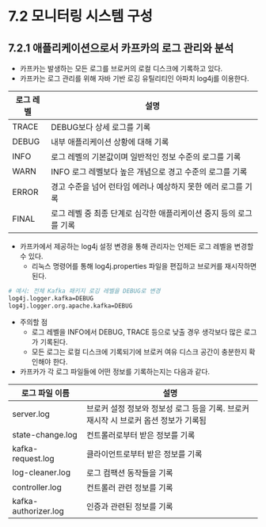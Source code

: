 # 7.2 모니터링 시스템 구성

## 7.2.1 애플리케이션으로서 카프카의 로그 관리와 분석

- 카프카는 발생하는 모든 로그를 브로커의 로컬 디스크에 기록하고 있다.
- 카프카는 로그 관리를 위해 자바 기반 로깅 유틸리티인 아파치 log4j를 이용한다.

| 로그 레벨 | 설명 |
| --- | --- |
| TRACE | DEBUG보다 상세 로그를 기록 |
| DEBUG | 내부 애플리케이션 상황에 대해 기록 |
| INFO | 로그 레벨의 기본값이며 일반적인 정보 수준의 로그를 기록 |
| WARN | INFO 로그 레벨보다 높은 개념으로 경고 수준의 로그를 기록 |
| ERROR | 경고 수준을 넘어 런타임 에러나 예상하지 못한 에러 로그를 기록 |
| FINAL | 로그 레벨 중 최종 단계로 심각한 애플리케이션 중지 등의 로그를 기록 |

- 카프카에서 제공하는 log4j 설정 변경을 통해 관리자는 언제든 로그 레벨을 변경할 수 있다.
    - 리눅스 명령어를 통해 log4j.properties 파일을 편집하고 브로커를 재시작하면 된다.

```bash
# 예시: 전체 Kafka 패키지 로깅 레벨을 DEBUG로 변경
log4j.logger.kafka=DEBUG
log4j.logger.org.apache.kafka=DEBUG
```

- 주의할 점
    - 로그 레벨을 INFO에서 DEBUG, TRACE 등으로 낮출 경우 생각보다 많은 로그가 기록된다.
    - 모든 로그는 로컬 디스크에 기록되기에 브로커 여유 디스크 공간이 충분한지 확인해야 한다.
- 카프카가 각 로그 파일들에 어떤 정보를 기록하는지는 다음과 같다.

| 로그 파일 이름 | 설명 |
| --- | --- |
| server.log | 브로커 설정 정보와 정보성 로그 등을 기록. 브로커 재시작 시 브로커 옵션 정보가 기록됨 |
| state-change.log | 컨트롤러로부터 받은 정보를 기록 |
| kafka-request.log | 클라이언트로부터 받은 정보를 기록 |
| log-cleaner.log | 로그 컴팩션 동작들을 기록 |
| controller.log | 컨트롤러 관련 정보를 기록 |
| kafka-authorizer.log | 인증과 관련된 정보를 기록 |

